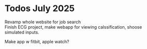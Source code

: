 # Todos July 2025  

Revamp whole website for job search  
Finish ECG project, make webapp for viewing calssification, shoose simulated inputs.  

Make app w fitbit, apple watch?  


